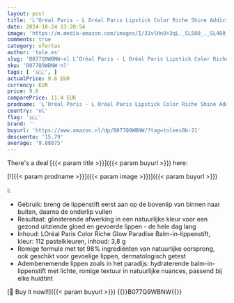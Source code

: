 ```yaml
---
layout: post
title: 'L’Oréal Paris - L Oréal Paris Lipstick Color Riche Shine Addiction 112 læstift skin 4 8 g'
date: 2024-10-24 13:20:54
image: 'https://m.media-amazon.com/images/I/31vlHnU+3qL._SL500_._SL400_.jpg'
comments: true
category: ofertas
author: 'tole.es'
slug: 'B077Q9WBNW-nl L’Oréal Paris - L Oréal Paris Lipstick Color Riche Shine...'
sku: 'B077Q9WBNW-nl'
tags: [ '🇳🇱', ]
actualPrice: 9.6 EUR
currency: EUR
price: 9.6
comparePrice: 11.4 EUR
prodname: 'L’Oréal Paris - L Oréal Paris Lipstick Color Riche Shine Addiction 112 læstift skin 4 8 g'
country: 'nl'
flag: '🇳🇱'
brand: ''
buyurl: 'https://www.amazon.nl/dp/B077Q9WBNW/?tag=tolees0b-21'
descuento: '15.79'
average: '9.88875'
---
```


There's a deal [{{< param title >}}]({{< param buyurl >}})  here:

[![{{< param prodname >}}]({{< param image >}})]({{< param buyurl >}})

ℹ️:

- Gebruik: breng de lippenstift eerst aan op de bovenlip van binnen naar buiten, daarna de onderlip vullen
- Resultaat: glinsterende afwerking in een natuurlijke kleur voor een gezond uitziende gloed en gevoerde lippen - de hele dag lang
- Inhoud: LOréal Paris Color Riche Glow Paradise Balm-in-lippenstift, kleur: 112 pastelkleuren, inhoud: 3,8 g
- Romige formule met tot 98% ingrediënten van natuurlijke oorsprong, ook geschikt voor gevoelige lippen, dermatologisch getest
- Adembenemende lippen zoals in het paradijs: hydraterende balm-in-lippenstift met lichte, romige textuur in natuurlijke nuances, passend bij elke huidtint

[🛒 Buy it now!!]({{< param buyurl >}})
{{<world>}}B077Q9WBNW{{</world>}}
